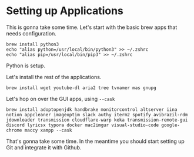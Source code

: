 # Setting up Applications

This is gonna take some time. Let's start with the basic brew apps that needs configuration.

```text
brew install python3
echo "alias python=/usr/local/bin/python3" >> ~/.zshrc
echo "alias pip=/usr/local/bin/pip3" >> ~/.zshrc
```

Python is setup.

Let's install the rest of the applications. 

```text
brew install wget youtube-dl aria2 tree tvnamer mas gnupg
```

Let's hop on over the GUI apps, using `--cask`

```text
brew install adoptopenjdk handbrake monitorcontrol altserver iina notion appcleaner imageoptim slack authy iterm2 spotify avibrazil-rdm jdownloader transmission cloudflare-warp keka transmission-remote-gui discord lyricsx typora docker mac2imgur visual-studio-code google-chrome maccy xampp --cask
```

That's gonna take some time. In the meantime you should start setting up Git and integrate it with Github.